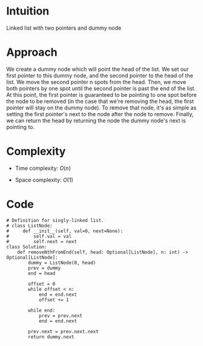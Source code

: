# Intuition
Linked list with two pointers and dummy node

# Approach
We create a dummy node which will point the head of the list. We set our first pointer to this dummy node, and the second pointer to the head of the list. We move the second pointer n spots from the head. Then, we move both pointers by one spot until the second pointer is past the end of the list. At this point, the first pointer is guaranteed to be pointing to one spot before the node to be removed (in the case that we're removing the head, the first pointer will stay on the dummy node). To remove that node, it's as simple as setting the first pointer's next to the node after the node to remove. Finally, we can return the head by returning the node the dummy node's next is pointing to.

# Complexity
- Time complexity: $O(n)$
<!-- Add your time complexity here, e.g. $$O(n)$$ -->

- Space complexity: $O(1)$
<!-- Add your space complexity here, e.g. $$O(n)$$ -->

# Code
```python3
# Definition for singly-linked list.
# class ListNode:
#     def __init__(self, val=0, next=None):
#         self.val = val
#         self.next = next
class Solution:
    def removeNthFromEnd(self, head: Optional[ListNode], n: int) -> Optional[ListNode]:
        dummy = ListNode(0, head)
        prev = dummy
        end = head

        offset = 0
        while offset < n:
            end = end.next
            offset += 1

        while end:
            prev = prev.next
            end = end.next

        prev.next = prev.next.next
        return dummy.next
```
